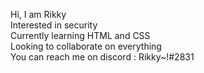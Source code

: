 Hi, I am Rikky <br>
Interested in security <br>
Currently learning HTML and CSS <br>
Looking to collaborate on everything <br>
You can reach me on discord : Rikky~!#2831 <br>
